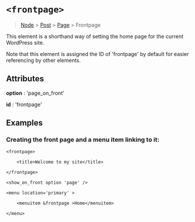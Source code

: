 # `<frontpage>`

> [Node](./node.md) > [Post](./post.md) > [Page](./page.md) > Frontpage

This element is a shorthand way of setting the home page for the current WordPress site.

Note that this element is assigned the ID of 'frontpage' by default for easier referencing by other elements.

## Attributes

**option** : 'page_on_front'

**id** : 'frontpage'

## Examples

### Creating the front page and a menu item linking to it:

```
<frontpage>

    <title>Welcome to my site</title>

</frontpage>

<show_on_front option 'page' />

<menu location='primary' >

    <menuitem &frontpage >Home</menuitem>

</menu>
```